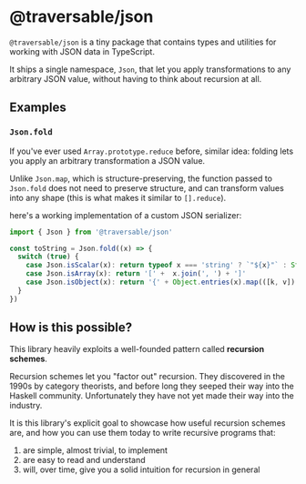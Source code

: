 # @traversable/json

`@traversable/json` is a tiny package that contains types and utilities for
working with JSON data in TypeScript.

It ships a single namespace, `Json`, that let you apply transformations to
any arbitrary JSON value, without having to think about recursion at all.

## Examples

### `Json.fold`

If you've ever used `Array.prototype.reduce` before, similar idea: folding
lets you apply an arbitrary transformation a JSON value. 

Unlike `Json.map`, which is structure-preserving, the function passed to 
`Json.fold` does not need to preserve structure, and can transform values
into any shape (this is what makes it similar to `[].reduce`).


 here's a working implementation of a custom JSON serializer:

```typescript
import { Json } from '@traversable/json'

const toString = Json.fold((x) => {
  switch (true) {
    case Json.isScalar(x): return typeof x === 'string' ? `"${x}"` : String(x)
    case Json.isArray(x): return '[' +  x.join(', ') + ']'
    case Json.isObject(x): return '{' + Object.entries(x).map(([k, v]) => `${k}: ${v}`).join(', ') + '}'
  }
})
```

## How is this possible?

This library heavily exploits a well-founded pattern called __recursion schemes__.

Recursion schemes let you "factor out" recursion. They discovered in the 1990s by
category theorists, and before long they seeped their way into the Haskell community.
Unfortunately they have not yet made their way into the industry.


It is this library's explicit goal to showcase how useful recursion schemes are,
and how you can use them today to write recursive programs that:

1. are simple, almost trivial, to implement
2. are easy to read and understand
3. will, over time, give you a solid intuition for recursion in general
